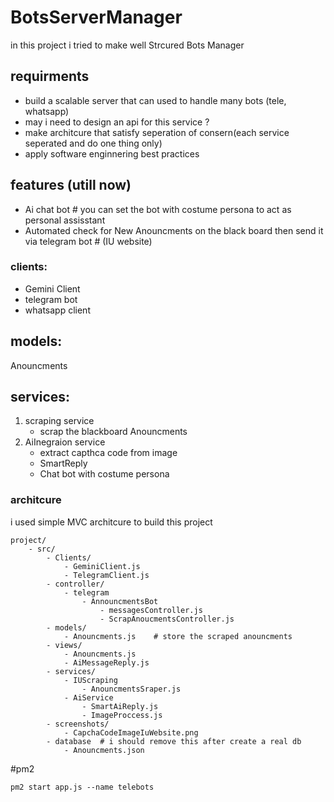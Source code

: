 # BotsServerManager

in this project i tried to make well Strcured Bots Manager

## requirments

- build a scalable server that can used to handle many bots (tele, whatsapp)
- may i need to design an api for this service ?
- make architcure that satisfy seperation of consern(each service seperated and do one thing only)
- apply software enginnering best practices

## features (utill now)

- Ai chat bot # you can set the bot with costume persona to act as personal assisstant
- Automated check for New Anouncments on the black board then send it via telegram bot # (IU website)

### clients:

- Gemini Client
- telegram bot
- whatsapp client

## models:

Anouncments

## services:

1. scraping service
   - scrap the blackboard Anouncments
2. AiInegraion service
   - extract capthca code from image
   - SmartReply
   - Chat bot with costume persona

### architcure

i used simple MVC architcure to build this project

```
project/
    - src/
        - Clients/
            - GeminiClient.js
            - TelegramClient.js
        - controller/
            - telegram
                - AnnouncmentsBot
                    - messagesController.js
                    - ScrapAnoucmentsController.js
        - models/
            - Anouncments.js    # store the scraped anouncments
        - views/
            - Anouncments.js
            - AiMessageReply.js
        - services/
            - IUScraping
                - AnouncmentsSraper.js
            - AiService
                - SmartAiReply.js
                - ImageProccess.js
        - screenshots/
            - CapchaCodeImageIuWebsite.png
        - database  # i should remove this after create a real db
            - Anouncments.json
```

#pm2

```
pm2 start app.js --name telebots
```
